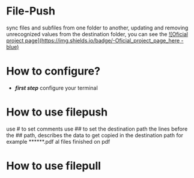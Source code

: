 # File-Push
sync files and subfiles from one folder to another, updating and removing 
unrecognized values ​​from the destination folder, you can see  the
[![Oficial project page](https://img.shields.io/badge/-Oficial_project_page_here -blue)](https://saul11235.github.io/File-Control-Scripts/)


# How to configure?

- ***first step***
configure your terminal 

# How to use filepush

use # to set comments
use ## to set the destination path
the lines before the ## path, describes the data to get 
copied in the destination path 
for example
******.pdf  al files finished on pdf






# How to use filepull




